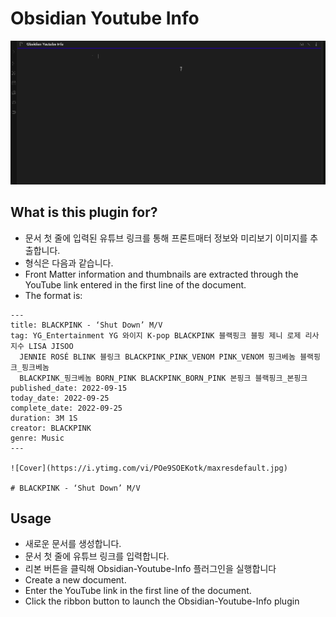 # Obsidian Youtube Info

![Obsidian Youtube Info](obsidian-youtube-info.gif)


## What is this plugin for?
- 문서 첫 줄에 입력된 유튜브 링크를 통해 프론트매터 정보와 미리보기 이미지를 추출합니다.
- 형식은 다음과 같습니다.
- Front Matter information and thumbnails are extracted through the YouTube link entered in the first line of the document.
- The format is:

```
---
title: BLACKPINK - ‘Shut Down’ M/V
tag: YG_Entertainment YG 와이지 K-pop BLACKPINK 블랙핑크 블핑 제니 로제 리사 지수 LISA JISOO
  JENNIE ROSÉ BLINK 블링크 BLACKPINK_PINK_VENOM PINK_VENOM 핑크베놈 블랙핑크_핑크베놈
  BLACKPINK_핑크베놈 BORN_PINK BLACKPINK_BORN_PINK 본핑크 블랙핑크_본핑크
published_date: 2022-09-15
today_date: 2022-09-25
complete_date: 2022-09-25
duration: 3M 1S
creator: BLACKPINK
genre: Music
---

![Cover](https://i.ytimg.com/vi/POe9SOEKotk/maxresdefault.jpg)

# BLACKPINK - ‘Shut Down’ M/V
```


## Usage
- 새로운 문서를 생성합니다.
- 문서 첫 줄에 유튜브 링크를 입력합니다.
- 리본 버튼을 클릭해 Obsidian-Youtube-Info 플러그인을 실행합니다
- Create a new document.
- Enter the YouTube link in the first line of the document.
- Click the ribbon button to launch the Obsidian-Youtube-Info plugin
